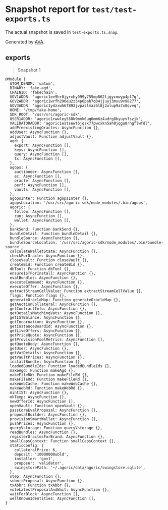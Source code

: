 # Snapshot report for `test/test-exports.ts`

The actual snapshot is saved in `test-exports.ts.snap`.

Generated by [AVA](https://avajs.dev).

## exports

> Snapshot 1

    @Module {
      ATOM_DENOM: 'uatom',
      BINARY: 'fake-agd',
      CHAINID: 'fakechain',
      GOV1ADDR: 'agoric1ee9hr0jyrxhy999y755mp862ljgycmwyp4pl7q',
      GOV2ADDR: 'agoric1wrfh296eu2z34p6pah7q04jjuyj3mxu9v98277',
      GOV3ADDR: 'agoric1ydzxwh6f893jvpaslmaz6l8j2ulup9a7x8qvvq',
      HOME: '/tmp/fake-home',
      SDK_ROOT: '/usr/src/agoric-sdk',
      USER1ADDR: 'agoric1rwwley550k9mmk6uq6mm6z4udrg8kyuyvfszjk',
      VALIDATORADDR: 'agoric1estsewt6jqsx77pwcxkn5ah0jqgu8rhgflwfdl',
      addPreexistingOracles: AsyncFunction {},
      addUser: AsyncFunction {},
      adjustVault: Function adjustVault {},
      agd: {
        export: AsyncFunction [],
        keys: AsyncFunction [],
        query: AsyncFunction [],
        tx: AsyncFunction [],
      },
      agops: {
        auctioneer: AsyncFunction [],
        ec: AsyncFunction [],
        oracle: AsyncFunction [],
        perf: AsyncFunction [],
        vaults: AsyncFunction [],
      },
      agopsInter: Function agopsInter {},
      agopsLocation: '/usr/src/agoric-sdk/node_modules/.bin/agops',
      agoric: {
        follow: AsyncFunction [],
        run: AsyncFunction [],
        wallet: AsyncFunction [],
      },
      bankSend: Function bankSend {},
      bundleDetail: Function bundleDetail {},
      bundleSource: AsyncFunction {},
      bundleSourceLocation: '/usr/src/agoric-sdk/node_modules/.bin/bundle-source',
      calculateWalletState: AsyncFunction {},
      checkForOracle: AsyncFunction {},
      closeVault: Function closeVault {},
      createBid: Function createBid {},
      dbTool: Function dbTool {},
      ensureISTForInstall: AsyncFunction {},
      evalBundles: AsyncFunction {},
      executeCommand: AsyncFunction {},
      executeOffer: AsyncFunction {},
      extractStreamCellValue: Function extractStreamCellValue {},
      flags: Function flags {},
      generateOracleMap: Function generateOracleMap {},
      getAuctionCollateral: AsyncFunction {},
      getContractInfo: AsyncFunction {},
      getDetailsMatchingVats: AsyncFunction {},
      getISTBalance: AsyncFunction {},
      getIncarnation: AsyncFunction {},
      getInstanceBoardId: AsyncFunction {},
      getLiveOffers: AsyncFunction {},
      getPriceQuote: AsyncFunction {},
      getProvisionPoolMetrics: AsyncFunction [],
      getQuoteBody: AsyncFunction {},
      getUser: AsyncFunction {},
      getVatDetails: AsyncFunction {},
      getVaultPrices: AsyncFunction {},
      installBundle: AsyncFunction {},
      loadedBundleIds: Function loadedBundleIds {},
      makeAgd: Function makeAgd {},
      makeFileRW: Function makeFileRW {},
      makeFileRd: Function makeFileRd {},
      makeWebCache: Function makeWebCache {},
      makeWebRd: Function makeWebRd {},
      mintIST: AsyncFunction {},
      mkTemp: AsyncFunction {},
      newOfferId: AsyncFunction [],
      openVault: Function openVault {},
      passCoreEvalProposal: AsyncFunction {},
      proposalBuilder: AsyncFunction {},
      provisionSmartWallet: AsyncFunction {},
      pushPrices: AsyncFunction {},
      queryVstorage: Function queryVstorage {},
      readBundles: AsyncFunction {},
      registerOraclesForBrand: AsyncFunction {},
      smallCapsContext: Function smallCapsContext {},
      staticConfig: {
        collateralPrice: 6,
        deposit: '10000000ubld',
        installer: 'gov1',
        proposer: 'validator',
        swingstorePath: '~/.agoric/data/agoric/swingstore.sqlite',
      },
      step: AsyncFunction {},
      submitProposal: AsyncFunction {},
      txAbbr: Function txAbbr {},
      voteLatestProposalAndWait: AsyncFunction {},
      waitForBlock: AsyncFunction [],
      wellKnownIdentities: AsyncFunction [],
    }
